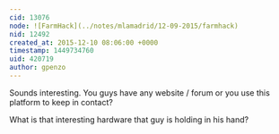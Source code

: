```yaml
---
cid: 13076
node: ![FarmHack](../notes/mlamadrid/12-09-2015/farmhack)
nid: 12492
created_at: 2015-12-10 08:06:00 +0000
timestamp: 1449734760
uid: 420719
author: gpenzo
---
```


Sounds interesting.
You guys have any website / forum or you use this platform to keep in contact?

What is that interesting hardware that guy is holding in his hand?